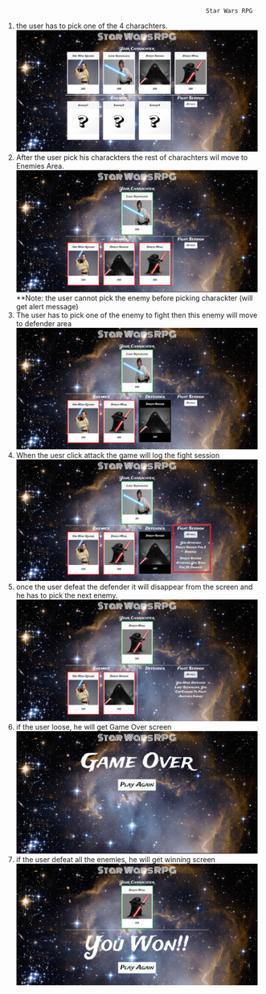                                                             Star Wars RPG

1. the user has to pick one of the 4 charachters.
   ![charachters](assets/images/step1.jpg)
2. After the user pick his charackters the rest of charachters wil move
   to Enemies Area.
   ![Enemies](assets/images/step2.jpg)
   \*\*Note: the user cannot pick the enemy before picking charackter (will get alert message)
3. The user has to pick one of the enemy to fight then this enemy will move
   to defender area
   ![Defender](assets/images/step3.jpg)
4. When the uesr click attack the game will log the fight session
   ![fight session](assets/images/step4.jpg)
5. once the user defeat the defender it will disappear from the screen and he has
   to pick the next enemy.
   ![Defeated](assets/images/step5.jpg)
6. if the user loose, he will get Game Over screen
   ![Game Over](assets/images/step6.jpg)
7. if the user defeat all the enemies, he will get winning screen
   ![Winning](assets/images/step7.jpg)
